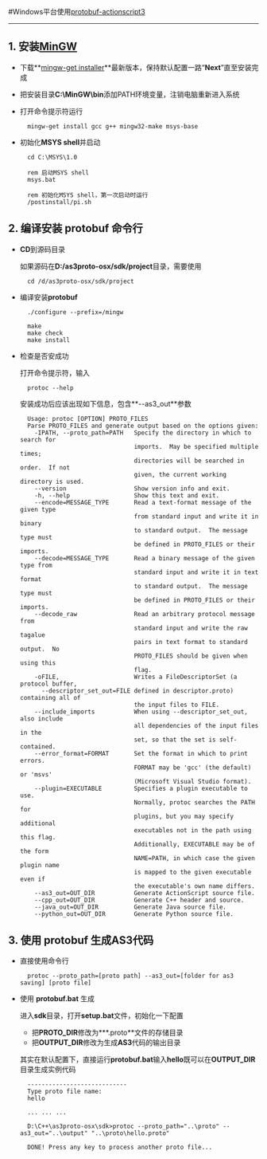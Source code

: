 #Windows平台使用[protobuf-actionscript3][1]
- - - - - -
[1]: http://code.google.com/p/protobuf-actionscript3/ "http://code.google.com/p/protobuf-actionscript3/"
[2]: http://mingw.org/wiki/Getting_Started "http://mingw.org/wiki/Getting_Started"
[3]: http://sourceforge.net/projects/mingw/files/Installer/mingw-get-inst/ "http://sourceforge.net/projects/mingw/files/Installer/mingw-get-inst/"

## 1. 安装[MinGW][2]  
* 下载**[mingw-get installer][3]**最新版本，保持默认配置一路“**Next**”直至安装完成
* 把安装目录**C:\MinGW\bin**添加PATH环境变量，注销电脑重新进入系统
* 打开命令提示符运行  
  	
		mingw-get install gcc g++ mingw32-make msys-base
	
		
* 初始化**MSYS shell**并启动  
  	
		cd C:\MSYS\1.0
		
		rem 启动MSYS shell
		msys.bat
		
		rem 初始化MSYS shell，第一次启动时运行
		/postinstall/pi.sh
	
	
## 2. 编译安装 protobuf 命令行
* **CD**到源码目录
  
	如果源码在**D:/as3proto-osx/sdk/project**目录，需要使用
  
		cd /d/as3proto-osx/sdk/project
		
* 编译安装**protobuf**
  
		./configure --prefix=/mingw
		
		make		
		make check		
		make install
	
* 检查是否安成功
  
	打开命令提示符，输入
  
		protoc --help
		
	安装成功后应该出现如下信息，包含**--as3_out**参数
	
		Usage: protoc [OPTION] PROTO_FILES
		Parse PROTO_FILES and generate output based on the options given:
		  -IPATH, --proto_path=PATH   Specify the directory in which to search for
		                              imports.  May be specified multiple times;
		                              directories will be searched in order.  If not
		                              given, the current working directory is used.
		  --version                   Show version info and exit.
		  -h, --help                  Show this text and exit.
		  --encode=MESSAGE_TYPE       Read a text-format message of the given type
		                              from standard input and write it in binary
		                              to standard output.  The message type must
		                              be defined in PROTO_FILES or their imports.
		  --decode=MESSAGE_TYPE       Read a binary message of the given type from
		                              standard input and write it in text format
		                              to standard output.  The message type must
		                              be defined in PROTO_FILES or their imports.
		  --decode_raw                Read an arbitrary protocol message from
		                              standard input and write the raw tagalue
		                              pairs in text format to standard output.  No
		                              PROTO_FILES should be given when using this
		                              flag.
		  -oFILE,                     Writes a FileDescriptorSet (a protocol buffer,
		    --descriptor_set_out=FILE defined in descriptor.proto) containing all of
		                              the input files to FILE.
		  --include_imports           When using --descriptor_set_out, also include
		                              all dependencies of the input files in the
		                              set, so that the set is self-contained.
		  --error_format=FORMAT       Set the format in which to print errors.
		                              FORMAT may be 'gcc' (the default) or 'msvs'
		                              (Microsoft Visual Studio format).
		  --plugin=EXECUTABLE         Specifies a plugin executable to use.
		                              Normally, protoc searches the PATH for
		                              plugins, but you may specify additional
		                              executables not in the path using this flag.
		                              Additionally, EXECUTABLE may be of the form
		                              NAME=PATH, in which case the given plugin name
		                              is mapped to the given executable even if
		                              the executable's own name differs.
		  --as3_out=OUT_DIR           Generate ActionScript source file.
		  --cpp_out=OUT_DIR           Generate C++ header and source.
		  --java_out=OUT_DIR          Generate Java source file.
		  --python_out=OUT_DIR        Generate Python source file.

## 3. 使用 protobuf 生成AS3代码
* 直接使用命令行
  
		protoc --proto_path=[proto path] --as3_out=[folder for as3 saving] [proto file]
		
* 使用 **protobuf.bat** 生成
  
	进入**sdk**目录，打开**setup.bat**文件，初始化一下配置
	+ 把**PROTO_DIR**修改为**\*.proto**文件的存储目录
	+ 把**OUTPUT_DIR**修改为生成**AS3**代码的输出目录
	
	其实在默认配置下，直接运行**protobuf.bat**输入**hello**既可以在**OUTPUT_DIR**目录生成实例代码
	
		----------------------------
		Type proto file name:
		hello

		... ... ...

		D:\C++\as3proto-osx\sdk>protoc --proto_path="..\proto" --as3_out="..\output" "..\proto\hello.proto"

		DONE! Press any key to process another proto file...

		
	

